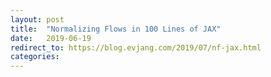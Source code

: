 ```yaml
---
layout: post
title:  "Normalizing Flows in 100 Lines of JAX"
date:   2019-06-19
redirect_to: https://blog.evjang.com/2019/07/nf-jax.html
categories:
---
```

	